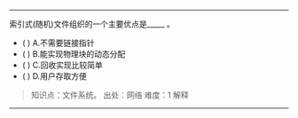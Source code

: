 ---
索引式(随机)文件组织的一个主要优点是_____ 。
- ( ) A.不需要链接指针 
- ( ) B.能实现物理块的动态分配 
- ( ) C.回收实现比较简单 
- ( ) D.用户存取方便

> 知识点：文件系统。
> 出处：网络
> 难度：1
> 解释

---